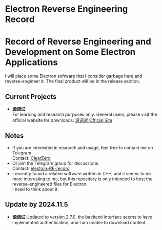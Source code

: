 # Electron Reverse Engineering Record
# Record of Reverse Engineering and Development on Some Electron Applications
I will place some Electron software that I consider garbage here and reverse-engineer it. The final product will be in the release section.

## Current Projects
- **源调试**  
  For learning and research purposes only. General users, please visit the official website for downloads: [源调试 Official Site](https://yuantiaoshi.com)
## Notes
- If you are interested in research and usage, feel free to contact me on Telegram  
  Contact: [ClearZero](https://t.me/ClearZero)
- Or join the Telegram group for discussions.  
  Contact: [electron-RE-record](https://t.me/electron_re)
- I recently found a related software written in C++, and it seems to be more interesting to me, but this repository is only intended to host the reverse-engineered files for Electron.  
  I need to think about it.
## Update by 2024.11.5
- **源调试**
  Updated to version 2.7.0, the backend interface seems to have implemented authentication, and I am unable to download content.

